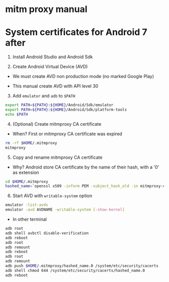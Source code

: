 # mitm proxy manual

# System certificates for Android 7 after

1. Install Android Studio and Android Sdk

2. Create Android Virtual Device (AVD)

- We must create AVD non production mode (no marked Google Play)

- This manual create AVD with API level 30

3. Add `emulator` and `adb` to `$PATH`

```bash
export PATH=${PATH}:${HOME}/Android/Sdk/emulator
export PATH=${PATH}:${HOME}/Android/Sdk/platform-tools
echo $PATH
```

4. (Optional) Create mitmproxy CA certificate

- When? First or mitmproxy CA certificate was expired

```bash
rm -rf $HOME/.mitmproxy
mitmproxy
```

5. Copy and rename mitmproxy CA certificate

- Why? Android store CA certificate by the name of their hash, with a '0' as extension

```bash
cd $HOME/.mitmproxy
hashed_name=`openssl x509 -inform PEM -subject_hash_old -in mitmproxy-ca-cert.cer | head -1` && cp mitmproxy-ca-cert.cer $hashed_name.0
```

6. Start AVD with `writable-system` option

```bash
emulator -list-avds
emulator -avd AVDNAME -writable-system [-show-kernel]
```

- In other terminal

```bash
adb root
adb shell avbctl disable-verification
adb reboot
adb root
adb remount
adb reboot
adb root
adb remount
adb push $HOME/.mitmproxy/hashed_name.0 /system/etc/security/cacerts
adb shell chmod 644 /system/etc/security/cacerts/hashed_name.0
adb reboot
```
